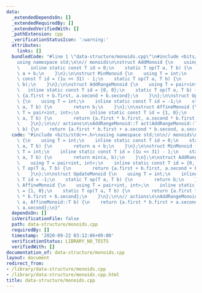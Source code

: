 ```yaml
---
data:
  _extendedDependsOn: []
  _extendedRequiredBy: []
  _extendedVerifiedWith: []
  _pathExtension: cpp
  _verificationStatusIcon: ':warning:'
  attributes:
    links: []
  bundledCode: "#line 1 \"data-structure/monoids.cpp\"\n#include <bits/stdc++.h>\n\
    using namespace std;\n\n// monoids\n\nstruct AddMonoid {\n    using T = int;\n\
    \    inline static const T id = 0;\n    static T op(T a, T b) {\n        return\
    \ a + b;\n    }\n};\n\nstruct MinMonoid {\n    using T = int;\n    inline static\
    \ const T id = (1u << 31) - 1;\n    static T op(T a, T b) {\n        return min(a,\
    \ b);\n    }\n};\n\nstruct AddRangeMonoid {\n    using T = pair<int, int>;\n \
    \   inline static const T id = {0, 0};\n    static T op(T a, T b) {\n        return\
    \ {a.first + b.first, a.second + b.second};\n    }\n};\n\nstruct UpdateMonoid\
    \ {\n    using T = int;\n    inline static const T id = -1;\n    static T op(T\
    \ a, T b) {\n        return b;\n    }\n};\n\nstruct AffineMonoid {\n    using\
    \ T = pair<int, int>;\n    inline static const T id = {1, 0};\n    static T op(T\
    \ a, T b) {\n        return {a.first * b.first, a.second * b.first + b.second};\n\
    \    }\n};\n\n// actions\n\nAddRangeMonoid::T act(AddRangeMonoid::T a, AffineMonoid::T\
    \ b) {\n    return {a.first * b.first + a.second * b.second, a.second};\n}\n"
  code: "#include <bits/stdc++.h>\nusing namespace std;\n\n// monoids\n\nstruct AddMonoid\
    \ {\n    using T = int;\n    inline static const T id = 0;\n    static T op(T\
    \ a, T b) {\n        return a + b;\n    }\n};\n\nstruct MinMonoid {\n    using\
    \ T = int;\n    inline static const T id = (1u << 31) - 1;\n    static T op(T\
    \ a, T b) {\n        return min(a, b);\n    }\n};\n\nstruct AddRangeMonoid {\n\
    \    using T = pair<int, int>;\n    inline static const T id = {0, 0};\n    static\
    \ T op(T a, T b) {\n        return {a.first + b.first, a.second + b.second};\n\
    \    }\n};\n\nstruct UpdateMonoid {\n    using T = int;\n    inline static const\
    \ T id = -1;\n    static T op(T a, T b) {\n        return b;\n    }\n};\n\nstruct\
    \ AffineMonoid {\n    using T = pair<int, int>;\n    inline static const T id\
    \ = {1, 0};\n    static T op(T a, T b) {\n        return {a.first * b.first, a.second\
    \ * b.first + b.second};\n    }\n};\n\n// actions\n\nAddRangeMonoid::T act(AddRangeMonoid::T\
    \ a, AffineMonoid::T b) {\n    return {a.first * b.first + a.second * b.second,\
    \ a.second};\n}"
  dependsOn: []
  isVerificationFile: false
  path: data-structure/monoids.cpp
  requiredBy: []
  timestamp: '2020-09-22 03:12:06+09:00'
  verificationStatus: LIBRARY_NO_TESTS
  verifiedWith: []
documentation_of: data-structure/monoids.cpp
layout: document
redirect_from:
- /library/data-structure/monoids.cpp
- /library/data-structure/monoids.cpp.html
title: data-structure/monoids.cpp
---
```

